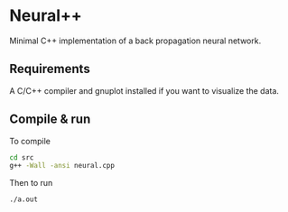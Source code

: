 # Neural++

Minimal C++ implementation of a back propagation neural network.

## Requirements

A C/C++ compiler and gnuplot installed if you want to visualize the data.

## Compile & run

To compile 
```bash
cd src
g++ -Wall -ansi neural.cpp
```

Then to run
```bash
./a.out
```